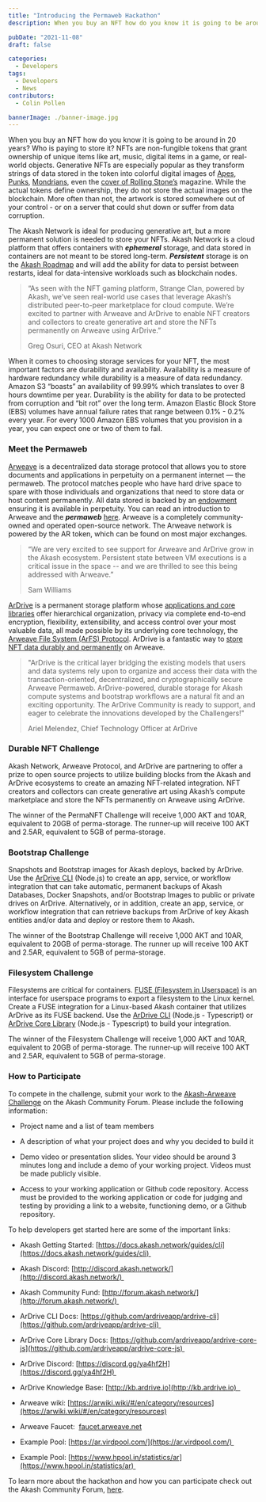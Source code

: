 ```yaml
---
title: "Introducing the Permaweb Hackathon"
description: When you buy an NFT how do you know it is going to be around in 20 years? Who is paying to store it?

pubDate: "2021-11-08"
draft: false

categories:
  - Developers
tags:
  - Developers
  - News
contributors:
  - Colin Pollen

bannerImage: ./banner-image.jpg
---
```

When you buy an NFT how do you know it is going to be around in 20 years? Who is paying to store it? NFTs are non-fungible tokens that grant ownership of unique items like art, music, digital items in a game, or real-world objects. Generative NFTs are especially popular as they transform strings of data stored in the token into colorful digital images of [Apes](https://boredapeyachtclub.com/#/), [Punks](https://www.larvalabs.com/cryptopunks), [Mondrians](https://paulstamatiou.com/how-i-made-50k-in-3-days-with-nfts/), even the [cover of Rolling Stone’s](https://hypebeast.com/2021/11/rolling-stone-bored-ape-yacht-club-digital-cover-nfts-announcement) magazine. While the actual tokens define ownership, they do not store the actual images on the blockchain. More often than not, the artwork is stored somewhere out of your control - or on a server that could shut down or suffer from data corruption.

The Akash Network is ideal for producing generative art, but a more permanent solution is needed to store your NFTs. Akash Network is a cloud platform that offers containers with _**ephemeral**_ storage, and data stored in containers are not meant to be stored long-term. _**Persistent**_ storage is on the [Akash Roadmap](https://akash.network/roadmap) and will add the ability for data to persist between restarts, ideal for data-intensive workloads such as blockchain nodes. 

> “As seen with the NFT gaming platform, Strange Clan, powered by Akash, we’ve seen real-world use cases that leverage Akash’s distributed peer-to-peer marketplace for cloud compute. We’re excited to partner with Arweave and ArDrive to enable NFT creators and collectors to create generative art and store the NFTs permanently on Arweave using ArDrive.” 
> 
> Greg Osuri, CEO at Akash Network

When it comes to choosing storage services for your NFT, the most important factors are durability and availability. Availability is a measure of hardware redundancy while durability is a measure of data redundancy. Amazon S3 “boasts” an availability of 99.99% which translates to over 8 hours downtime per year. Durability is the ability for data to be protected from corruption and “bit rot” over the long term. Amazon Elastic Block Store (EBS) volumes have annual failure rates that range between 0.1% - 0.2% every year. For every 1000 Amazon EBS volumes that you provision in a year, you can expect one or two of them to fail. 

### Meet the Permaweb 

[Arweave](https://www.arweave.org/) is a decentralized data storage protocol that allows you to store documents and applications in perpetuity on a permanent internet — the permaweb. The protocol matches people who have hard drive space to spare with those individuals and organizations that need to store data or host content permanently. All data stored is backed by an [endowment](https://arwiki.wiki/#/en/storage-endowment) ensuring it is available in perpetuity. You can read an introduction to Arweave and the _**permaweb**_ [here](https://arwiki.wiki/#/en/the-permaweb). Arweave is a completely community-owned and operated open-source network. The Arweave network is powered by the AR token, which can be found on most major exchanges. 

> “We are very excited to see support for Arweave and ArDrive grow in the Akash ecosystem. Persistent state between VM executions is a critical issue in the space -- and we are thrilled to see this being addressed with Arweave.”
> 
> Sam Williams

[ArDrive](https://ardrive.io/) is a permanent storage platform whose [applications and core libraries](https://github.com/ardriveapp/) offer hierarchical organization, privacy via complete end-to-end encryption, flexibility, extensibility, and access control over your most valuable data, all made possible by its underlying core technology, the [Arweave File System (ArFS) Protocol](https://ardrive.atlassian.net/wiki/spaces/help/pages/278495281/Arweave+File+System). ArDrive is a fantastic way to [store NFT data durably and permanently](https://ardrive.io/nft/) on Arweave. 

> "ArDrive is the critical layer bridging the existing models that users and data systems rely upon to organize and access their data with the transaction-oriented, decentralized, and cryptographically secure Arweave Permaweb. ArDrive-powered, durable storage for Akash compute systems and bootstrap workflows are a natural fit and an exciting opportunity. The ArDrive Community is ready to support, and eager to celebrate the innovations developed by the Challengers!"
> 
> Ariel Melendez, Chief Technology Officer at ArDrive

### Durable NFT Challenge

Akash Network, Arweave Protocol, and ArDrive are partnering to offer a prize to open source projects to utilize building blocks from the Akash and ArDrive ecosystems to create an amazing NFT-related integration. NFT creators and collectors can create generative art using Akash’s compute marketplace and store the NFTs permanently on Arweave using ArDrive. 

The winner of the PermaNFT Challenge will receive 1,000 AKT and 10AR, equivalent to 20GB of perma-storage. The runner-up will receive 100 AKT and 2.5AR, equivalent to 5GB of perma-storage. 

### Bootstrap Challenge

Snapshots and Bootstrap images for Akash deploys, backed by ArDrive. Use the [ArDrive CLI](https://github.com/ardriveapp/ardrive-cli/) (Node.js) to create an app, service, or workflow integration that can take automatic, permanent backups of Akash Databases, Docker Snapshots, and/or Bootstrap Images to public or private drives on ArDrive. Alternatively, or in addition, create an app, service, or workflow integration that can retrieve backups from ArDrive of key Akash entities and/or data and deploy or restore them to Akash.

The winner of the Bootstrap Challenge will receive 1,000 AKT and 10AR, equivalent to 20GB of perma-storage. The runner up will receive 100 AKT and 2.5AR, equivalent to 5GB of perma-storage.

### Filesystem Challenge

Filesystems are critical for containers. [FUSE (Filesystem in Userspace)](https://github.com/libfuse/libfuse) is an interface for userspace programs to export a filesystem to the Linux kernel. Create a FUSE integration for a Linux-based Akash container that utilizes ArDrive as its FUSE backend. Use the [ArDrive CLI](https://github.com/ardriveapp/ardrive-cli/) (Node.js - Typescript) or [ArDrive Core Library](https://github.com/ardriveapp/ardrive-core-js) (Node.js - Typescript) to build your integration.

The winner of the Filesystem Challenge will receive 1,000 AKT and 10AR, equivalent to 20GB of perma-storage. The runner-up will receive 100 AKT and 2.5AR, equivalent to 5GB of perma-storage.

### How to Participate

To compete in the challenge, submit your work to the [Akash-Arweave Challenge](https://forum.akash.network/c/bounties/arweave/) on the Akash Community Forum. Please include the following information:

*   Project name and a list of team members
    
*   A description of what your project does and why you decided to build it
    
*   Demo video or presentation slides. Your video should be around 3 minutes long and include a demo of your working project. Videos must be made publicly visible.
    
*   Access to your working application or Github code repository. Access must be provided to the working application or code for judging and testing by providing a link to a website, functioning demo, or a Github repository.
    

To help developers get started here are some of the important links:

*   Akash Getting Started: [https://docs.akash.network/guides/cli](https://docs.akash.network/guides/cli) 
    
*   Akash Discord: [http://discord.akash.network/](http://discord.akash.network/) 
    
*   Akash Community Fund: [http://forum.akash.network/](http://forum.akash.network/) 
    
*   ArDrive CLI Docs: [https://github.com/ardriveapp/ardrive-cli](https://github.com/ardriveapp/ardrive-cli) 
    
*   ArDrive Core Library Docs: [https://github.com/ardriveapp/ardrive-core-js](https://github.com/ardriveapp/ardrive-core-js) 
    
*   ArDrive Discord: [https://discord.gg/ya4hf2H](https://discord.gg/ya4hf2H) 
    
*   ArDrive Knowledge Base: [http://kb.ardrive.io](http://kb.ardrive.io)  
    
*   Arweave wiki: [https://arwiki.wiki/#/en/category/resources](https://arwiki.wiki/#/en/category/resources)
    
*   Arweave Faucet:  [faucet.arweave.net](http://faucet.arweave.net)
    
*   Example Pool: [https://ar.virdpool.com/](https://ar.virdpool.com/) 
    
*   Example Pool: [https://www.hpool.in/statistics/ar](https://www.hpool.in/statistics/ar) 
    

To learn more about the hackathon and how you can participate check out the Akash Community Forum, [here](https://forum.akash.network/c/bounties/arweave/57).